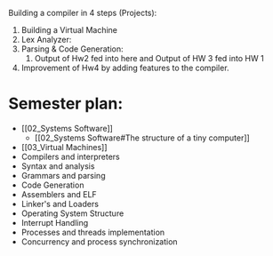 Building a compiler in 4 steps (Projects):
1) Building a Virtual Machine
2) Lex Analyzer:
3) Parsing & Code Generation:
	1) Output of Hw2 fed into here and Output of HW 3 fed into HW 1
4) Improvement of Hw4 by adding features to the compiler.

# Semester plan:
- [[02_Systems Software]]
	- [[02_Systems Software#The structure of a tiny computer]]
- [[03_Virtual Machines]]
- Compilers and interpreters
- Syntax and analysis
- Grammars and parsing
- Code Generation
- Assemblers and ELF
- Linker's and Loaders
- Operating System Structure
- Interrupt Handling
- Processes and threads implementation
- Concurrency and process synchronization

